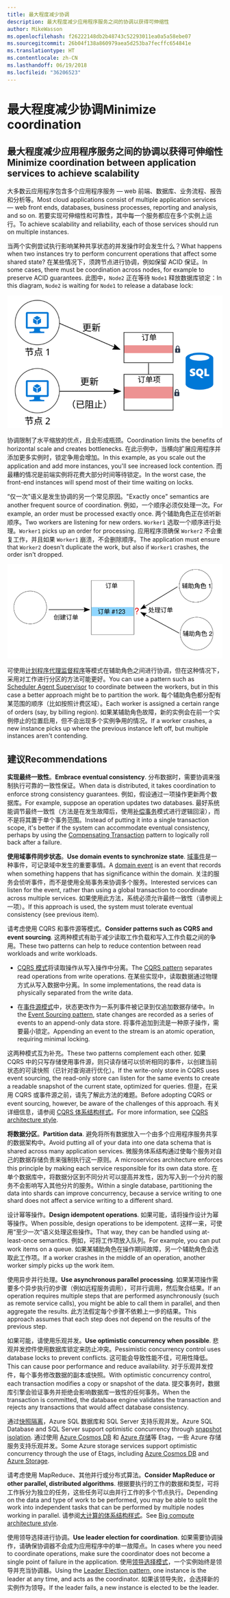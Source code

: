 ```yaml
---
title: 最大程度减少协调
description: 最大程度减少应用程序服务之间的协调以获得可伸缩性
author: MikeWasson
ms.openlocfilehash: f26222148db2b48743c52293011ea0a5a58ebe07
ms.sourcegitcommit: 26b04f138a860979aea5d253ba7fecffc654841e
ms.translationtype: HT
ms.contentlocale: zh-CN
ms.lasthandoff: 06/19/2018
ms.locfileid: "36206523"
---
```

# <a name="minimize-coordination"></a><span data-ttu-id="1e7c1-103">最大程度减少协调</span><span class="sxs-lookup"><span data-stu-id="1e7c1-103">Minimize coordination</span></span> 

## <a name="minimize-coordination-between-application-services-to-achieve-scalability"></a><span data-ttu-id="1e7c1-104">最大程度减少应用程序服务之间的协调以获得可伸缩性</span><span class="sxs-lookup"><span data-stu-id="1e7c1-104">Minimize coordination between application services to achieve scalability</span></span>

<span data-ttu-id="1e7c1-105">大多数云应用程序包含多个应用程序服务 &mdash; web 前端、数据库、业务流程、报告和分析等。</span><span class="sxs-lookup"><span data-stu-id="1e7c1-105">Most cloud applications consist of multiple application services &mdash; web front ends, databases, business processes, reporting and analysis, and so on.</span></span> <span data-ttu-id="1e7c1-106">若要实现可伸缩性和可靠性，其中每一个服务都应在多个实例上运行。</span><span class="sxs-lookup"><span data-stu-id="1e7c1-106">To achieve scalability and reliability, each of those services should run on multiple instances.</span></span> 

<span data-ttu-id="1e7c1-107">当两个实例尝试执行影响某种共享状态的并发操作时会发生什么？</span><span class="sxs-lookup"><span data-stu-id="1e7c1-107">What happens when two instances try to perform concurrent operations that affect some shared state?</span></span> <span data-ttu-id="1e7c1-108">在某些情况下，须跨节点进行协调，例如保留 ACID 保证。</span><span class="sxs-lookup"><span data-stu-id="1e7c1-108">In some cases, there must be coordination across nodes, for example to preserve ACID guarantees.</span></span> <span data-ttu-id="1e7c1-109">此图中，`Node2` 正在等待 `Node1` 释放数据库锁定：</span><span class="sxs-lookup"><span data-stu-id="1e7c1-109">In this diagram, `Node2` is waiting for `Node1` to release a database lock:</span></span>

![](./images/database-lock.svg)

<span data-ttu-id="1e7c1-110">协调限制了水平缩放的优点，且会形成瓶颈。</span><span class="sxs-lookup"><span data-stu-id="1e7c1-110">Coordination limits the benefits of horizontal scale and creates bottlenecks.</span></span> <span data-ttu-id="1e7c1-111">在此示例中，当横向扩展应用程序并添加更多实例时，锁定争用会增加。</span><span class="sxs-lookup"><span data-stu-id="1e7c1-111">In this example, as you scale out the application and add more instances, you'll see increased lock contention.</span></span> <span data-ttu-id="1e7c1-112">而最糟的情况是前端实例将花费大部分时间等待锁定。</span><span class="sxs-lookup"><span data-stu-id="1e7c1-112">In the worst case, the front-end instances will spend most of their time waiting on locks.</span></span>

<span data-ttu-id="1e7c1-113">“仅一次”语义是发生协调的另一个常见原因。</span><span class="sxs-lookup"><span data-stu-id="1e7c1-113">"Exactly once" semantics are another frequent source of coordination.</span></span> <span data-ttu-id="1e7c1-114">例如，一个顺序必须仅处理一次。</span><span class="sxs-lookup"><span data-stu-id="1e7c1-114">For example, an order must be processed exactly once.</span></span> <span data-ttu-id="1e7c1-115">两个辅助角色正在侦听新顺序。</span><span class="sxs-lookup"><span data-stu-id="1e7c1-115">Two workers are listening for new orders.</span></span> <span data-ttu-id="1e7c1-116">`Worker1` 选取一个顺序进行处理。</span><span class="sxs-lookup"><span data-stu-id="1e7c1-116">`Worker1` picks up an order for processing.</span></span> <span data-ttu-id="1e7c1-117">应用程序须确保 `Worker2` 不会重复工作，并且如果 `Worker1` 崩溃，不会删除顺序。</span><span class="sxs-lookup"><span data-stu-id="1e7c1-117">The application must ensure that `Worker2` doesn't duplicate the work, but also if `Worker1` crashes, the order isn't dropped.</span></span>

![](./images/coordination.svg)

<span data-ttu-id="1e7c1-118">可使用[计划程序代理监督程序][sas-pattern]等模式在辅助角色之间进行协调，但在这种情况下，采用对工作进行分区的方法可能更好。</span><span class="sxs-lookup"><span data-stu-id="1e7c1-118">You can use a pattern such as [Scheduler Agent Supervisor][sas-pattern] to coordinate between the workers, but in this case a better approach might be to partition the work.</span></span> <span data-ttu-id="1e7c1-119">每个辅助角色都分配有某范围的顺序（比如按照计费区域）。</span><span class="sxs-lookup"><span data-stu-id="1e7c1-119">Each worker is assigned a certain range of orders (say, by billing region).</span></span> <span data-ttu-id="1e7c1-120">如果某辅助角色故障，新的实例会在前一个实例停止的位置启用，但不会出现多个实例争用的情况。</span><span class="sxs-lookup"><span data-stu-id="1e7c1-120">If a worker crashes, a new instance picks up where the previous instance left off, but multiple instances aren't contending.</span></span>

## <a name="recommendations"></a><span data-ttu-id="1e7c1-121">建议</span><span class="sxs-lookup"><span data-stu-id="1e7c1-121">Recommendations</span></span>

<span data-ttu-id="1e7c1-122">**实现最终一致性**。</span><span class="sxs-lookup"><span data-stu-id="1e7c1-122">**Embrace eventual consistency**.</span></span> <span data-ttu-id="1e7c1-123">分布数据时，需要协调来强制执行可靠的一致性保证。</span><span class="sxs-lookup"><span data-stu-id="1e7c1-123">When data is distributed, it takes coordination to enforce strong consistency guarantees.</span></span> <span data-ttu-id="1e7c1-124">例如，假设通过一项操作更新两个数据库。</span><span class="sxs-lookup"><span data-stu-id="1e7c1-124">For example, suppose an operation updates two databases.</span></span> <span data-ttu-id="1e7c1-125">最好系统能调节最终一致性（方法是在发生故障后，使用[补偿事务][compensating-transaction]模式进行逻辑回滚），而不是将其置于单个事务范围。</span><span class="sxs-lookup"><span data-stu-id="1e7c1-125">Instead of putting it into a single transaction scope, it's better if the system can accommodate eventual consistency, perhaps by using the [Compensating Transaction][compensating-transaction] pattern to logically roll back after a failure.</span></span>

<span data-ttu-id="1e7c1-126">**使用域事件同步状态**。</span><span class="sxs-lookup"><span data-stu-id="1e7c1-126">**Use domain events to synchronize state**.</span></span> <span data-ttu-id="1e7c1-127">[域事件][domain-event]是一种事件，可记录域中发生的重要事情。</span><span class="sxs-lookup"><span data-stu-id="1e7c1-127">A [domain event][domain-event] is an event that records when something happens that has significance within the domain.</span></span> <span data-ttu-id="1e7c1-128">关注的服务会侦听事件，而不是使用全局事务来协调多个服务。</span><span class="sxs-lookup"><span data-stu-id="1e7c1-128">Interested services can listen for the event, rather than using a global transaction to coordinate across multiple services.</span></span> <span data-ttu-id="1e7c1-129">如果使用此方法，系统必须允许最终一致性（请参阅上一项）。</span><span class="sxs-lookup"><span data-stu-id="1e7c1-129">If this approach is used, the system must tolerate eventual consistency (see previous item).</span></span> 

<span data-ttu-id="1e7c1-130">请考虑使用 CQRS 和事件源等模式。</span><span class="sxs-lookup"><span data-stu-id="1e7c1-130">**Consider patterns such as CQRS and event sourcing**.</span></span> <span data-ttu-id="1e7c1-131">这两种模式有助于减少读取工作负载和写入工作负载之间的争用。</span><span class="sxs-lookup"><span data-stu-id="1e7c1-131">These two patterns can help to reduce contention between read workloads and write workloads.</span></span> 

- <span data-ttu-id="1e7c1-132">[CQRS 模式][cqrs-pattern]将读取操作从写入操作中分离。</span><span class="sxs-lookup"><span data-stu-id="1e7c1-132">The [CQRS pattern][cqrs-pattern] separates read operations from write operations.</span></span> <span data-ttu-id="1e7c1-133">在某些实现中，读取数据通过物理方式从写入数据中分离。</span><span class="sxs-lookup"><span data-stu-id="1e7c1-133">In some implementations, the read data is physically separated from the write data.</span></span> 

- <span data-ttu-id="1e7c1-134">在[事件源模式][event-sourcing]中，状态更改作为一系列事件被记录到仅追加数据存储中。</span><span class="sxs-lookup"><span data-stu-id="1e7c1-134">In the [Event Sourcing pattern][event-sourcing], state changes are recorded as a series of events to an append-only data store.</span></span> <span data-ttu-id="1e7c1-135">将事件追加到流是一种原子操作，需要最小锁定。</span><span class="sxs-lookup"><span data-stu-id="1e7c1-135">Appending an event to the stream is an atomic operation, requiring minimal locking.</span></span> 

<span data-ttu-id="1e7c1-136">这两种模式互为补充。</span><span class="sxs-lookup"><span data-stu-id="1e7c1-136">These two patterns complement each other.</span></span> <span data-ttu-id="1e7c1-137">如果 CQRS 中的只写存储使用事件源，则只读存储可以侦听相同的事件，以创建当前状态的可读快照（已针对查询进行优化）。</span><span class="sxs-lookup"><span data-stu-id="1e7c1-137">If the write-only store in CQRS uses event sourcing, the read-only store can listen for the same events to create a readable snapshot of the current state, optimized for queries.</span></span> <span data-ttu-id="1e7c1-138">但是，在采用 CQRS 或事件源之前，请先了解此方法的难题。</span><span class="sxs-lookup"><span data-stu-id="1e7c1-138">Before adopting CQRS or event sourcing, however, be aware of the challenges of this approach.</span></span> <span data-ttu-id="1e7c1-139">有关详细信息，请参阅 [CQRS 体系结构样式][cqrs-style]。</span><span class="sxs-lookup"><span data-stu-id="1e7c1-139">For more information, see [CQRS architecture style][cqrs-style].</span></span>

<span data-ttu-id="1e7c1-140">**将数据分区**。</span><span class="sxs-lookup"><span data-stu-id="1e7c1-140">**Partition data**.</span></span>  <span data-ttu-id="1e7c1-141">避免将所有数据放入一个由多个应用程序服务共享的数据架构中。</span><span class="sxs-lookup"><span data-stu-id="1e7c1-141">Avoid putting all of your data into one data schema that is shared across many application services.</span></span> <span data-ttu-id="1e7c1-142">微服务体系结构通过使每个服务对自己的数据存储负责来强制执行这一原则。</span><span class="sxs-lookup"><span data-stu-id="1e7c1-142">A microservices architecture enforces this principle by making each service responsible for its own data store.</span></span> <span data-ttu-id="1e7c1-143">在单个数据库中，将数据分区到不同分片可以提高并发性，因为写入到一个分片的服务不会影响写入其他分片的服务。</span><span class="sxs-lookup"><span data-stu-id="1e7c1-143">Within a single database, partitioning the data into shards can improve concurrency, because a service writing to one shard does not affect a service writing to a different shard.</span></span>

<span data-ttu-id="1e7c1-144">设计幂等操作。</span><span class="sxs-lookup"><span data-stu-id="1e7c1-144">**Design idempotent operations**.</span></span> <span data-ttu-id="1e7c1-145">如果可能，请将操作设计为幂等操作。</span><span class="sxs-lookup"><span data-stu-id="1e7c1-145">When possible, design operations to be idempotent.</span></span> <span data-ttu-id="1e7c1-146">这样一来，可使用“至少一次”语义处理这些操作。</span><span class="sxs-lookup"><span data-stu-id="1e7c1-146">That way, they can be handled using at-least-once semantics.</span></span> <span data-ttu-id="1e7c1-147">例如，可将工作项放入队列。</span><span class="sxs-lookup"><span data-stu-id="1e7c1-147">For example, you can put work items on a queue.</span></span> <span data-ttu-id="1e7c1-148">如果某辅助角色在操作期间故障，另一个辅助角色会选取此工作项。</span><span class="sxs-lookup"><span data-stu-id="1e7c1-148">If a worker crashes in the middle of an operation, another worker simply picks up the work item.</span></span>

<span data-ttu-id="1e7c1-149">使用异步并行处理。</span><span class="sxs-lookup"><span data-stu-id="1e7c1-149">**Use asynchronous parallel processing**.</span></span> <span data-ttu-id="1e7c1-150">如果某项操作需要多个异步执行的步骤（例如远程服务调用），可并行调用，然后聚合结果。</span><span class="sxs-lookup"><span data-stu-id="1e7c1-150">If an operation requires multiple steps that are performed asynchronously (such as remote service calls), you might be able to call them in parallel, and then aggregate the results.</span></span> <span data-ttu-id="1e7c1-151">此方法假定每个步骤不依赖上一步的结果。</span><span class="sxs-lookup"><span data-stu-id="1e7c1-151">This approach assumes that each step does not depend on the results of the previous step.</span></span>   

<span data-ttu-id="1e7c1-152">如果可能，请使用乐观并发。</span><span class="sxs-lookup"><span data-stu-id="1e7c1-152">**Use optimistic concurrency when possible**.</span></span> <span data-ttu-id="1e7c1-153">悲观并发控件使用数据库锁定来防止冲突。</span><span class="sxs-lookup"><span data-stu-id="1e7c1-153">Pessimistic concurrency control uses database locks to prevent conflicts.</span></span> <span data-ttu-id="1e7c1-154">这可能会导致性能不佳，可用性降低。</span><span class="sxs-lookup"><span data-stu-id="1e7c1-154">This can cause poor performance and reduce availability.</span></span> <span data-ttu-id="1e7c1-155">对于乐观并发控件，每个事务修改数据的副本或快照。</span><span class="sxs-lookup"><span data-stu-id="1e7c1-155">With optimistic concurrency control, each transaction modifies a copy or snapshot of the data.</span></span> <span data-ttu-id="1e7c1-156">提交事务时，数据库引擎会验证事务并拒绝会影响数据库一致性的任何事务。</span><span class="sxs-lookup"><span data-stu-id="1e7c1-156">When the transaction is committed, the database engine validates the transaction and rejects any transactions that would affect database consistency.</span></span> 

<span data-ttu-id="1e7c1-157">通过[快照隔离][sql-snapshot-isolation]，Azure SQL 数据库和 SQL Server 支持乐观并发。</span><span class="sxs-lookup"><span data-stu-id="1e7c1-157">Azure SQL Database and SQL Server support optimistic concurrency through [snapshot isolation][sql-snapshot-isolation].</span></span> <span data-ttu-id="1e7c1-158">通过使用 [Azure Cosmos DB][cosmosdb-faq] 和 [Azure 存储][storage-concurrency]等 Etag，一些 Azure 存储服务支持乐观并发。</span><span class="sxs-lookup"><span data-stu-id="1e7c1-158">Some Azure storage services support optimistic concurrency through the use of Etags, including [Azure Cosmos DB][cosmosdb-faq] and [Azure Storage][storage-concurrency].</span></span>

<span data-ttu-id="1e7c1-159">请考虑使用 MapReduce、其他并行或分布式算法。</span><span class="sxs-lookup"><span data-stu-id="1e7c1-159">**Consider MapReduce or other parallel, distributed algorithms**.</span></span> <span data-ttu-id="1e7c1-160">根据要执行的工作的数据和类型，可将工作拆分为独立的任务，这些任务可以由并行工作的多个节点执行。</span><span class="sxs-lookup"><span data-stu-id="1e7c1-160">Depending on the data and type of work to be performed, you may be able to split the work into independent tasks that can be performed by multiple nodes working in parallel.</span></span> <span data-ttu-id="1e7c1-161">请参阅[大计算的体系结构样式][big-compute]。</span><span class="sxs-lookup"><span data-stu-id="1e7c1-161">See [Big compute architecture style][big-compute].</span></span>

<span data-ttu-id="1e7c1-162">使用领导选择进行协调。</span><span class="sxs-lookup"><span data-stu-id="1e7c1-162">**Use leader election for coordination**.</span></span> <span data-ttu-id="1e7c1-163">如果需要协调操作，请确保协调器不会成为应用程序中的单一故障点。</span><span class="sxs-lookup"><span data-stu-id="1e7c1-163">In cases where you need to coordinate operations, make sure the coordinator does not become a single point of failure in the application.</span></span> <span data-ttu-id="1e7c1-164">使用[领导选择模式][leader-election]，一个实例始终是领导并充当协调器。</span><span class="sxs-lookup"><span data-stu-id="1e7c1-164">Using the [Leader Election pattern][leader-election], one instance is the leader at any time, and acts as the coordinator.</span></span> <span data-ttu-id="1e7c1-165">如果该领导失败，会选择新的实例作为领导。</span><span class="sxs-lookup"><span data-stu-id="1e7c1-165">If the leader fails, a new instance is elected to be the leader.</span></span> 
 

<!-- links -->

[big-compute]: ../architecture-styles/big-compute.md
[compensating-transaction]: ../../patterns/compensating-transaction.md
[cqrs-style]: ../architecture-styles/cqrs.md
[cqrs-pattern]: ../../patterns/cqrs.md
[cosmosdb-faq]: /azure/cosmos-db/faq
[domain-event]: https://martinfowler.com/eaaDev/DomainEvent.html
[event-sourcing]: ../../patterns/event-sourcing.md
[leader-election]: ../../patterns/leader-election.md
[sas-pattern]: ../../patterns/scheduler-agent-supervisor.md
[sql-snapshot-isolation]: /sql/t-sql/statements/set-transaction-isolation-level-transact-sql
[storage-concurrency]: https://azure.microsoft.com/blog/managing-concurrency-in-microsoft-azure-storage-2/